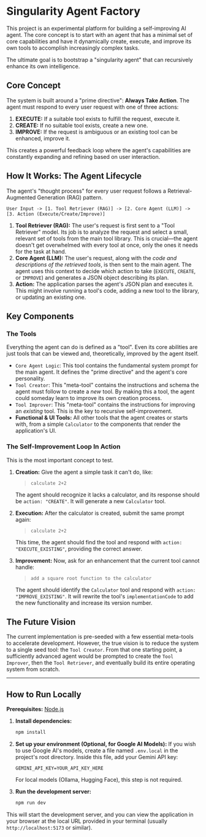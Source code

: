 # Singularity Agent Factory

This project is an experimental platform for building a self-improving AI agent. The core concept is to start with an agent that has a minimal set of core capabilities and have it dynamically create, execute, and improve its own tools to accomplish increasingly complex tasks.

The ultimate goal is to bootstrap a "singularity agent" that can recursively enhance its own intelligence.

## Core Concept

The system is built around a "prime directive": **Always Take Action**. The agent must respond to every user request with one of three actions:

1.  **EXECUTE:** If a suitable tool exists to fulfill the request, execute it.
2.  **CREATE:** If no suitable tool exists, create a new one.
3.  **IMPROVE:** If the request is ambiguous or an existing tool can be enhanced, improve it.

This creates a powerful feedback loop where the agent's capabilities are constantly expanding and refining based on user interaction.

## How It Works: The Agent Lifecycle

The agent's "thought process" for every user request follows a Retrieval-Augmented Generation (RAG) pattern.

```
User Input -> [1. Tool Retriever (RAG)] -> [2. Core Agent (LLM)] -> [3. Action (Execute/Create/Improve)]
```

1.  **Tool Retriever (RAG):** The user's request is first sent to a "Tool Retriever" model. Its job is to analyze the request and select a small, relevant set of tools from the main tool library. This is crucial—the agent doesn't get overwhelmed with every tool at once, only the ones it needs for the task at hand.
2.  **Core Agent (LLM):** The user's request, along with the *code and descriptions of the retrieved tools*, is then sent to the main agent. The agent uses this context to decide which action to take (`EXECUTE`, `CREATE`, or `IMPROVE`) and generates a JSON object describing its plan.
3.  **Action:** The application parses the agent's JSON plan and executes it. This might involve running a tool's code, adding a new tool to the library, or updating an existing one.

## Key Components

### The Tools

Everything the agent can do is defined as a "tool". Even its core abilities are just tools that can be viewed and, theoretically, improved by the agent itself.

-   `Core Agent Logic`: This tool contains the fundamental system prompt for the main agent. It defines the "prime directive" and the agent's core personality.
-   `Tool Creator`: This "meta-tool" contains the instructions and schema the agent must follow to create a *new* tool. By making this a tool, the agent could someday learn to improve its own creation process.
-   `Tool Improver`: This "meta-tool" contains the instructions for improving an *existing* tool. This is the key to recursive self-improvement.
-   **Functional & UI Tools:** All other tools that the agent creates or starts with, from a simple `Calculator` to the components that render the application's UI.

### The Self-Improvement Loop In Action

This is the most important concept to test.

1.  **Creation:** Give the agent a simple task it can't do, like:
    > `calculate 2+2`

    The agent should recognize it lacks a calculator, and its response should be `action: "CREATE"`. It will generate a new `Calculator` tool.

2.  **Execution:** After the calculator is created, submit the same prompt again:
    > `calculate 2+2`

    This time, the agent should find the tool and respond with `action: "EXECUTE_EXISTING"`, providing the correct answer.

3.  **Improvement:** Now, ask for an enhancement that the current tool cannot handle:
    > `add a square root function to the calculator`

    The agent should identify the `Calculator` tool and respond with `action: "IMPROVE_EXISTING"`. It will rewrite the tool's `implementationCode` to add the new functionality and increase its version number.

## The Future Vision

The current implementation is pre-seeded with a few essential meta-tools to accelerate development. However, the true vision is to reduce the system to a single seed tool: the `Tool Creator`. From that one starting point, a sufficiently advanced agent would be prompted to create the `Tool Improver`, then the `Tool Retriever`, and eventually build its entire operating system from scratch.

---

## How to Run Locally

**Prerequisites:** [Node.js](https://nodejs.org/)

1.  **Install dependencies:**
    ```bash
    npm install
    ```
2.  **Set up your environment (Optional, for Google AI Models):**
    If you wish to use Google AI's models, create a file named `.env.local` in the project's root directory. Inside this file, add your Gemini API key:
    ```
    GEMINI_API_KEY=YOUR_API_KEY_HERE
    ```
    For local models (Ollama, Hugging Face), this step is not required.

3.  **Run the development server:**
    ```bash
    npm run dev
    ```
This will start the development server, and you can view the application in your browser at the local URL provided in your terminal (usually `http://localhost:5173` or similar).

